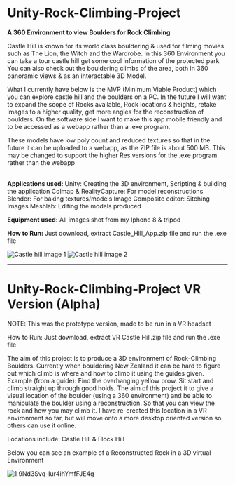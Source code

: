 # Unity-Rock-Climbing-Project
<strong> A 360 Environment to view Boulders for Rock Climbing </strong>
<br />

Castle Hill is known for its world class bouldering & used for filming movies such as The Lion, the Witch and the Wardrobe. 
In this 360 Environment you can take a tour castle hill get some cool information of the protected park
You can also check out the bouldering climbs of the area, both in 360 panoramic views & as an interactable 3D Model.


What I currently have below is the MVP (Minimum Viable Product) which you can explore castle hill and the boulders on a PC. 
In the future I will want to expand the scope of Rocks available, Rock locations & heights, retake images to a higher quality, get more angles for the reconstruction of boulders. 
On the software side I want to make this app mobile friendly and to be accessed as a webapp rather than a .exe program.

These models have low poly count and reduced textures so that in the future it can be uploaded to a webapp, as the ZIP file is about 500 MB. This may be changed to support the higher Res versions for the .exe program rather than the webapp
<br />
<br />

<strong>Applications used: </strong>
  Unity: Creating the 3D environment, Scripting & building the application
  Colmap & RealityCapture: For model reconstructions
  Blender: For baking textures/models
  Image Composite editor: Sitching Images 
  Meshlab: Editing the models produced
  
 <strong>Equipment used:</strong>
  All images shot from my Iphone 8 & tripod
  
<strong>How to Run: </strong>
  Just download, extract Castle_Hill_App.zip file and run the .exe file




![Castle hill image 1](https://user-images.githubusercontent.com/26530529/216212761-55d3aa1a-1361-43f8-9ccc-1a0a6c51548f.png)
![Castle hill image 2](https://user-images.githubusercontent.com/26530529/216213153-12455c99-5067-406b-99de-19e712195498.png)


----------------------------------------------------------

# Unity-Rock-Climbing-Project VR Version (Alpha)




NOTE:  This was the prototype version, made to be run in a VR headset

How to Run: Just download, extract VR Castle Hill.zip file and run the .exe file


The aim of this project is to produce a 3D environment of Rock-Climbing Boulders.
Currently when bouldering New Zealand it can be hard to figure out which climb is where and how to climb it using the guides given. Example (from a guide): Find the overhanging yellow prow. Sit start and climb straight up through good holds.
The aim of this project it to give a visual location of the boulder (using a 360 environment) and be able to manipulate the boulder using a reconstruction. So that you can view the rock and how you may climb it.
I have re-created this location in a VR environment so far, but will move onto a more desktop oriented version so others can use it online.

Locations include: Castle Hill & Flock Hill


Below you can see an example of a Reconstructed Rock in a 3D virtual Environment


![1 9Nd3Svq-Iur4ihYmfFJE4g](https://user-images.githubusercontent.com/26530529/198241384-7a85d92e-260a-4227-b436-634af9f562da.png)
